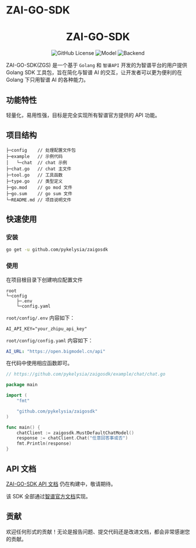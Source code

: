 # ZAI-GO-SDK
<div align="center">
    <h1>ZAI-GO-SDK</h1>
    <img alt="GitHub License" src="https://img.shields.io/github/license/dingdinglz/ReelFlow">
    <img alt="Model" src="https://img.shields.io/badge/Model-4.1-brightgreen?logo=Model">
    <img alt="Backend" src="https://img.shields.io/badge/Go-1.24.5-blue?logo=go">
    <br/>
</div>

ZAI-GO-SDK(ZGS) 是一个基于 `Golang` 和 `智谱API` 开发的为智谱平台的用户提供 Golang SDK 工具包，旨在简化与智谱 AI 的交互，让开发者可以更为便利的在 Golang 下只用智谱 AI 的各种能力。

## 功能特性

轻量化，易用性强，目标是完全实现所有智谱官方提供的 API 功能。

## 项目结构

```
├─config    // 处理配置文件包
├─example   // 示例代码
│   └─chat  // chat 示例
├─chat.go   // chat 主文件
├─tool.go   // 工具函数
├─type.go   // 类型定义
├─go.mod    // go mod 文件
├─go.sum    // go sum 文件
└─README.md // 项目说明文件
```

## 快速使用

### 安装

```bash
go get -u github.com/pykelysia/zaigosdk
```

### 使用

在项目根目录下创建响应配置文件

```
root
└─config
    ├─.env
    └─config.yaml
```

`root/config/.env` 内容如下：

```
AI_API_KEY="your_zhipu_api_key"
```

`root/config/config.yaml` 内容如下：

```yaml
AI_URL: "https://open.bigmodel.cn/api"
```

在代码中使用相应函数即可。

```go
// https://github.com/pykelysia/zaigosdk/example/chat/chat.go

package main

import (
	"fmt"

	"github.com/pykelysia/zaigosdk"
)

func main() {
	chatClient := zaigosdk.MustDefaultChatModel()
	response := chatClient.Chat("任意回答事或否")
	fmt.Println(response)
}
```

## API 文档

[ZAI-GO-SDK API 文档]() 仍在构建中，敬请期待。

该 SDK 全部通过[智谱官方文档](https://docs.bigmodel.cn/cn/api/introduction)实现。

## 贡献

欢迎任何形式的贡献！无论是报告问题、提交代码还是改进文档，都会非常感谢您的贡献。